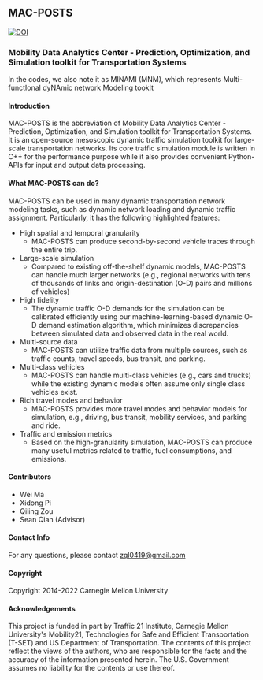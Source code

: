 ## MAC-POSTS

[![DOI](https://zenodo.org/badge/52655219.svg)](https://zenodo.org/badge/latestdoi/52655219)

### Mobility Data Analytics Center - Prediction, Optimization, and Simulation toolkit for Transportation Systems

In the codes, we also note it as MINAMI (MNM), which represents Multi-functIonal dyNAmic network Modeling tookIt

#### Introduction

MAC-POSTS is the abbreviation of Mobility Data Analytics Center - Prediction, Optimization, and Simulation toolkit for Transportation Systems. It is an open-source mesoscopic dynamic traffic simulation toolkit for large-scale transportation networks. Its core traffic simulation module is written in C++ for the performance purpose while it also provides convenient Python-APIs for input and output data processing.

#### What MAC-POSTS can do?

MAC-POSTS can be used in many dynamic transportation network modeling tasks, such as dynamic network loading and dynamic traffic assignment. Particularly, it has the following highlighted features:

- High spatial and temporal granularity
    - MAC-POSTS can produce second-by-second vehicle traces through the entire trip.
- Large-scale simulation
    - Compared to existing off-the-shelf dynamic models, MAC-POSTS can handle much larger networks (e.g., regional networks with tens of thousands of links and origin-destination (O-D) pairs and millions of vehicles)
- High fidelity
    - The dynamic traffic O-D demands for the simulation can be calibrated efficiently using our machine-learning-based dynamic O-D demand estimation algorithm, which minimizes discrepancies between simulated data and observed data in the real world.
- Multi-source data
    - MAC-POSTS can utilize traffic data from multiple sources, such as traffic counts, travel speeds, bus transit, and parking.  
- Multi-class vehicles
    - MAC-POSTS can handle multi-class vehicles (e.g., cars and trucks) while the existing dynamic models often assume only single class vehicles exist.
- Rich travel modes and behavior
    - MAC-POSTS provides more travel modes and behavior models for simulation, e.g., driving, bus transit, mobility services, and parking and ride.
- Traffic and emission metrics
    - Based on the high-granularity simulation, MAC-POSTS can produce many useful metrics related to traffic, fuel consumptions, and emissions.


#### Contributors

- Wei Ma
- Xidong Pi
- Qiling Zou
- Sean Qian (Advisor)

#### Contact Info

For any questions, please contact zql0419@gmail.com

#### Copyright

Copyright 2014-2022 Carnegie Mellon University

#### Acknowledgements
This project is funded in part by Traffic 21 Institute, Carnegie Mellon University's Mobility21, Technologies for Safe and Efficient Transportation (T-SET) and US Department of Transportation. The contents of this project reflect the views of the authors, who are responsible for the facts and the accuracy of the information presented herein. The U.S. Government assumes no liability for the contents or use thereof.
